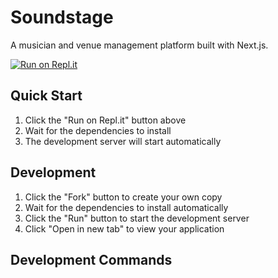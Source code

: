 # Soundstage

A musician and venue management platform built with Next.js.

[![Run on Repl.it](https://replit.com/badge/github/yourusername/soundstage)](https://replit.com/new/github/yourusername/soundstage)

## Quick Start

1. Click the "Run on Repl.it" button above
2. Wait for the dependencies to install
3. The development server will start automatically

## Development

1. Click the "Fork" button to create your own copy
2. Wait for the dependencies to install automatically
3. Click the "Run" button to start the development server
4. Click "Open in new tab" to view your application

## Development Commands